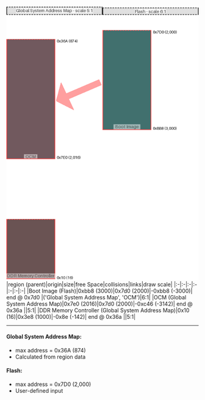 ![memory map diagram](A8_maxaddress_lower_than_memregions_diagram.png)
|region (parent)|origin|size|free Space|collisions|links|draw scale|
|:-|:-|:-|:-|:-|:-|:-|
|<span style='color:(3, 65, 63)'>Boot Image (Flash)</span>|0xbb8 (3000)|0x7d0 (2000)|-0xbb8 (-3000)| end @ 0x7d0 |('Global System Address Map', 'OCM')|6:1|
|<span style='color:(67, 34, 41)'>OCM (Global System Address Map)</span>|0x7e0 (2016)|0x7d0 (2000)|-0xc46 (-3142)| end @ 0x36a ||5:1|
|<span style='color:(57, 27, 26)'>DDR Memory Controller (Global System Address Map)</span>|0x10 (16)|0x3e8 (1000)|-0x8e (-142)| end @ 0x36a ||5:1|

---
#### Global System Address Map:
- max address = 0x36A (874)
- Calculated from region data
#### Flash:
- max address = 0x7D0 (2,000)
- User-defined input
